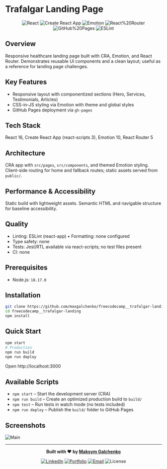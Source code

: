 # Trafalgar Landing Page

<div align="center">

![React](https://img.shields.io/badge/React-16.13-blue?logo=react)
![Create React App](https://img.shields.io/badge/Create%20React%20App-3.4.1-informational)
![Emotion](https://img.shields.io/badge/Emotion-10.0-orange)
![React%20Router](https://img.shields.io/badge/React%20Router-5.2-red)
![GitHub%20Pages](https://img.shields.io/badge/Hosting-GitHub%20Pages-lightgrey)
![ESLint](https://img.shields.io/badge/Code%20Quality-ESLint-purple)

</div>

## Overview
Responsive healthcare landing page built with CRA, Emotion, and React Router. Demonstrates reusable UI components and a clean layout; useful as a reference for landing page challenges.

## Key Features
- Responsive layout with componentized sections (Hero, Services, Testimonials, Articles)
- CSS-in-JS styling via Emotion with theme and global styles
- GitHub Pages deployment via `gh-pages`

## Tech Stack
React 16, Create React App (react-scripts 3), Emotion 10, React Router 5

## Architecture
CRA app with `src/pages`, `src/components`, and themed Emotion styling. Client-side routing for home and fallback routes; static assets served from `public/`.

## Performance & Accessibility
Static build with lightweight assets. Semantic HTML and navigable structure for baseline accessibility.

## Quality
- Linting: ESLint (react-app) • Formatting: none configured
- Type safety: none
- Tests: Jest/RTL available via react-scripts; no test files present
- CI: none

## Prerequisites
- Node.js: `18.17.0`

## Installation
```bash
git clone https://github.com/maxgalchenko/freecodecamp__trafalgar-landing.git
cd freecodecamp__trafalgar-landing
npm install
```

## Quick Start
```bash
npm start
# Production
npm run build
npm run deploy
```
Open http://localhost:3000

## Available Scripts
- `npm start` – Start the development server (CRA)
- `npm run build` – Create an optimized production build to `build/`
- `npm test` – Run tests in watch mode (no tests included)
- `npm run deploy` – Publish the `build/` folder to GitHub Pages

## Screenshots
![Main](./public/localhost_3000_freecodecamp__trafalgar-landing_.png)

---

<div align="center">

**Built with ❤️ by [Maksym Galchenko](https://github.com/maxgalchenko)**

[![LinkedIn](https://img.shields.io/badge/LinkedIn-Connect-blue?style=for-the-badge&logo=linkedin)](https://www.linkedin.com/in/galchenko-max/)
[![Portfolio](https://img.shields.io/badge/Portfolio-Visit-green?style=for-the-badge&logo=web)](https://portfolio-green-six-29.vercel.app/)
[![Email](https://img.shields.io/badge/Email-Contact-red?style=for-the-badge&logo=gmail)](mailto:galchenko.maksym@gmail.com)
![License](https://img.shields.io/badge/License-MIT-yellow?style=for-the-badge)

</div>
